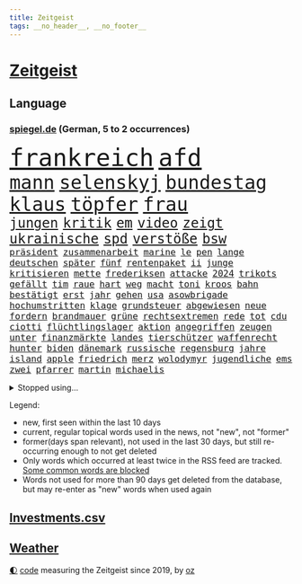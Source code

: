 ```yaml
---
title: Zeitgeist
tags: __no_header__, __no_footer__
---
```


# [Zeitgeist](https://oliz.io/zeitgeist/)

## Language

<h3><a href="https://www.spiegel.de" target="_blank">spiegel.de</a> (German, 5 to 2 occurrences)</h3>
<p style="font-family:monospace">
<span style="font-size:32pt"><a href="news_links.html#frankreich" class="current">frankreich</a></span>
<span style="font-size:32pt"><a href="news_links.html#afd" class="current">afd</a></span>
<br>
<span style="font-size:25pt"><a href="news_links.html#mann" class="current">mann</a></span>
<span style="font-size:25pt"><a href="news_links.html#selenskyj" class="current">selenskyj</a></span>
<span style="font-size:25pt"><a href="news_links.html#bundestag" class="current">bundestag</a></span>
<span style="font-size:25pt"><a href="news_links.html#klaus" class="current">klaus</a></span>
<span style="font-size:25pt"><a href="news_links.html#töpfer" class="new">töpfer</a></span>
<span style="font-size:25pt"><a href="news_links.html#frau" class="current">frau</a></span>
<br>
<span style="font-size:18pt"><a href="news_links.html#jungen" class="current">jungen</a></span>
<span style="font-size:18pt"><a href="news_links.html#kritik" class="current">kritik</a></span>
<span style="font-size:18pt"><a href="news_links.html#em" class="current">em</a></span>
<span style="font-size:18pt"><a href="news_links.html#video" class="current">video</a></span>
<span style="font-size:18pt"><a href="news_links.html#zeigt" class="current">zeigt</a></span>
<span style="font-size:18pt"><a href="news_links.html#ukrainische" class="current">ukrainische</a></span>
<span style="font-size:18pt"><a href="news_links.html#spd" class="current">spd</a></span>
<span style="font-size:18pt"><a href="news_links.html#verstöße" class="current">verstöße</a></span>
<span style="font-size:18pt"><a href="news_links.html#bsw" class="current">bsw</a></span>
<br>
<span style="font-size:12pt"><a href="news_links.html#präsident" class="current">präsident</a></span>
<span style="font-size:12pt"><a href="news_links.html#zusammenarbeit" class="current">zusammenarbeit</a></span>
<span style="font-size:12pt"><a href="news_links.html#marine" class="current">marine</a></span>
<span style="font-size:12pt"><a href="news_links.html#le" class="current">le</a></span>
<span style="font-size:12pt"><a href="news_links.html#pen" class="current">pen</a></span>
<span style="font-size:12pt"><a href="news_links.html#lange" class="current">lange</a></span>
<span style="font-size:12pt"><a href="news_links.html#deutschen" class="current">deutschen</a></span>
<span style="font-size:12pt"><a href="news_links.html#später" class="current">später</a></span>
<span style="font-size:12pt"><a href="news_links.html#fünf" class="current">fünf</a></span>
<span style="font-size:12pt"><a href="news_links.html#rentenpaket" class="current">rentenpaket</a></span>
<span style="font-size:12pt"><a href="news_links.html#ii" class="current">ii</a></span>
<span style="font-size:12pt"><a href="news_links.html#junge" class="current">junge</a></span>
<span style="font-size:12pt"><a href="news_links.html#kritisieren" class="current">kritisieren</a></span>
<span style="font-size:12pt"><a href="news_links.html#mette" class="current">mette</a></span>
<span style="font-size:12pt"><a href="news_links.html#frederiksen" class="current">frederiksen</a></span>
<span style="font-size:12pt"><a href="news_links.html#attacke" class="current">attacke</a></span>
<span style="font-size:12pt"><a href="news_links.html#2024" class="current">2024</a></span>
<span style="font-size:12pt"><a href="news_links.html#trikots" class="current">trikots</a></span>
<span style="font-size:12pt"><a href="news_links.html#gefällt" class="current">gefällt</a></span>
<span style="font-size:12pt"><a href="news_links.html#tim" class="current">tim</a></span>
<span style="font-size:12pt"><a href="news_links.html#raue" class="new">raue</a></span>
<span style="font-size:12pt"><a href="news_links.html#hart" class="current">hart</a></span>
<span style="font-size:12pt"><a href="news_links.html#weg" class="current">weg</a></span>
<span style="font-size:12pt"><a href="news_links.html#macht" class="current">macht</a></span>
<span style="font-size:12pt"><a href="news_links.html#toni" class="current">toni</a></span>
<span style="font-size:12pt"><a href="news_links.html#kroos" class="current">kroos</a></span>
<span style="font-size:12pt"><a href="news_links.html#bahn" class="current">bahn</a></span>
<span style="font-size:12pt"><a href="news_links.html#bestätigt" class="current">bestätigt</a></span>
<span style="font-size:12pt"><a href="news_links.html#erst" class="current">erst</a></span>
<span style="font-size:12pt"><a href="news_links.html#jahr" class="current">jahr</a></span>
<span style="font-size:12pt"><a href="news_links.html#gehen" class="current">gehen</a></span>
<span style="font-size:12pt"><a href="news_links.html#usa" class="current">usa</a></span>
<span style="font-size:12pt"><a href="news_links.html#asowbrigade" class="new">asowbrigade</a></span>
<span style="font-size:12pt"><a href="news_links.html#hochumstritten" class="new">hochumstritten</a></span>
<span style="font-size:12pt"><a href="news_links.html#klage" class="current">klage</a></span>
<span style="font-size:12pt"><a href="news_links.html#grundsteuer" class="current">grundsteuer</a></span>
<span style="font-size:12pt"><a href="news_links.html#abgewiesen" class="current">abgewiesen</a></span>
<span style="font-size:12pt"><a href="news_links.html#neue" class="current">neue</a></span>
<span style="font-size:12pt"><a href="news_links.html#fordern" class="current">fordern</a></span>
<span style="font-size:12pt"><a href="news_links.html#brandmauer" class="current">brandmauer</a></span>
<span style="font-size:12pt"><a href="news_links.html#grüne" class="current">grüne</a></span>
<span style="font-size:12pt"><a href="news_links.html#rechtsextremen" class="current">rechtsextremen</a></span>
<span style="font-size:12pt"><a href="news_links.html#rede" class="current">rede</a></span>
<span style="font-size:12pt"><a href="news_links.html#tot" class="current">tot</a></span>
<span style="font-size:12pt"><a href="news_links.html#cdu" class="current">cdu</a></span>
<span style="font-size:12pt"><a href="news_links.html#ciotti" class="new">ciotti</a></span>
<span style="font-size:12pt"><a href="news_links.html#flüchtlingslager" class="current">flüchtlingslager</a></span>
<span style="font-size:12pt"><a href="news_links.html#aktion" class="current">aktion</a></span>
<span style="font-size:12pt"><a href="news_links.html#angegriffen" class="current">angegriffen</a></span>
<span style="font-size:12pt"><a href="news_links.html#zeugen" class="current">zeugen</a></span>
<span style="font-size:12pt"><a href="news_links.html#unter" class="current">unter</a></span>
<span style="font-size:12pt"><a href="news_links.html#finanzmärkte" class="new">finanzmärkte</a></span>
<span style="font-size:12pt"><a href="news_links.html#landes" class="current">landes</a></span>
<span style="font-size:12pt"><a href="news_links.html#tierschützer" class="current">tierschützer</a></span>
<span style="font-size:12pt"><a href="news_links.html#waffenrecht" class="new">waffenrecht</a></span>
<span style="font-size:12pt"><a href="news_links.html#hunter" class="current">hunter</a></span>
<span style="font-size:12pt"><a href="news_links.html#biden" class="current">biden</a></span>
<span style="font-size:12pt"><a href="news_links.html#dänemark" class="current">dänemark</a></span>
<span style="font-size:12pt"><a href="news_links.html#russische" class="current">russische</a></span>
<span style="font-size:12pt"><a href="news_links.html#regensburg" class="current">regensburg</a></span>
<span style="font-size:12pt"><a href="news_links.html#jahre" class="current">jahre</a></span>
<span style="font-size:12pt"><a href="news_links.html#island" class="current">island</a></span>
<span style="font-size:12pt"><a href="news_links.html#apple" class="current">apple</a></span>
<span style="font-size:12pt"><a href="news_links.html#friedrich" class="current">friedrich</a></span>
<span style="font-size:12pt"><a href="news_links.html#merz" class="current">merz</a></span>
<span style="font-size:12pt"><a href="news_links.html#wolodymyr" class="current">wolodymyr</a></span>
<span style="font-size:12pt"><a href="news_links.html#jugendliche" class="current">jugendliche</a></span>
<span style="font-size:12pt"><a href="news_links.html#ems" class="new">ems</a></span>
<span style="font-size:12pt"><a href="news_links.html#zwei" class="current">zwei</a></span>
<span style="font-size:12pt"><a href="news_links.html#pfarrer" class="current">pfarrer</a></span>
<span style="font-size:12pt"><a href="news_links.html#martin" class="current">martin</a></span>
<span style="font-size:12pt"><a href="news_links.html#michaelis" class="new">michaelis</a></span>
</p>
<details>
<summary>Stopped using...</summary>
<p class="former" style="font-size:12pt">
atmosphäre(1328) covid(1328) jedes(1328) privaten(1328) treffer(1328) vermehrt(1327) lebensmittel(1326) verweigert(1326) viertel(1326) arbeitsplatz(1325) corona(1325) konzerne(1325) aufklärung(1324) gewerkschaft(1324) hieß(1324) nazis(1324) vorher(1324) echte(1323) fußballquiz(1323) generalsekretär(1323) legendären(1323) lehrer(1323) leistung(1323) versorgt(1323) geholt(1322) gelegt(1322) rb(1322) schnee(1322) sinken(1322) staatschef(1322) studierenden(1322) verschärfen(1322) ziemlich(1322) bemüht(1321) folgte(1321) geholfen(1321) reißt(1321) stößt(1321) arm(1320) bielefeld(1320) flugzeuge(1320) halbfinale(1320) mediziner(1320) moderne(1320) orbán(1320) prüft(1320) ungarns(1320) viktor(1320) 37(1319) bestätigen(1319) pariser(1319) teilnehmen(1319) verhindert(1319) überlebte(1319) 6(1318) bremen(1318) hinweisen(1318) illegale(1318) messi(1318) mönchengladbach(1317) saß(1317) who(1317) abstand(1316) fußballprofi(1316) kochen(1316) kräftig(1316) landesregierung(1316) schalke(1316) verändern(1316) wales(1316) einstellen(1315) jahrhundert(1315) vorjahr(1315) 04(1314) 10(1314) lehnen(1314) trainiert(1314) australische(1313) diplomaten(1313) erkrankung(1313) freunde(1313) italienischen(1313) roman(1313) stoppt(1313) 1500(1312) gestürzt(1312) kölner(1312) wiederholt(1312) vieler(1311) 11(1310) härter(1310) jedenfalls(1310) patient(1310) verbindet(1309) aktivistin(1308) auftrag(1308) schnellen(1307) belegen(1306) hotels(1306) schriftsteller(1306) truppen(1306) aufhalten(1305) mangel(1305) bestmarke(1301) handel(1300) verhandeln(1300) begriff(1299) ministerium(1299) exporte(1298) verantwortung(1298) einschätzung(1297) offenbart(1297) rechtzeitig(1296) kokain(1294) unterdessen(1293) hängen(1292) halbe(1290) prognose(1290) verständnis(1289) vfb(1289) erstochen(1288) zeigten(1288) ausgetragen(1271) johannes(1270) missbrauchs(1268) gelangen(1260) langjährige(1220) anna(1216) estland(1199) long(1150) 38(1095) durchbruch(1091) videoaufnahmen(1085) vorsicht(1080) verdi(1070) auswärtige(1062) grundsätzlich(1052) bundesanwaltschaft(1051) kollision(1020) unterdrückung(1015) liebsten(998) irritiert(980) schulden(960) härte(931) stadtteil(928) verschiedenen(895) öffentlichrechtlichen(890) zweites(865) desto(864) explosionen(854) krankheiten(846) dortmunder(836) überzeugung(836) brüder(829) schülern(825) versagen(820) beschuss(809) lindners(788) ungewiss(788) anschuldigungen(763) aufeinander(753) weltverband(735) steuerzahler(730) budapest(729) 79(728) kühnert(723) jugendlicher(716) führungskräfte(714) brasilianischen(709) osnabrück(702) profi(702) bekämpft(701) genauer(689) fassungslos(685) namens(684) stören(684) zuhause(680) verträge(672) globalen(671) psychischen(650) peru(648) tagelang(635) lula(633) fische(632) erzielte(624) tarifstreit(615) nutzern(610) gerecht(603) lionel(597) wohnungsbau(595) herrschen(589) ausgegeben(584) carter(582) autohersteller(580) beerdigt(572) eric(570) doping(566) familienministerin(558) paus(558) redet(557) einstige(556) stimmten(552) pop(542) text(537) flogen(536) supermarkt(534) gesagt(531) ubahn(527) arbeitsplätze(526) aufgelöst(524) opfers(521) al(520) leblos(519) perfekten(516) vorstand(504) 18jähriger(496) dieb(496) gedenken(496) wand(492) temperatur(490) fahrbahn(482) getötete(476) manöver(474) uefa(470) geständnis(467) sondervermögen(467) angemeldet(464) stil(459) trier(458) detail(455) gala(449) stürzten(448) rivalen(446) hamilton(443) lewis(443) angenommen(440) schwedischen(430) betrunkener(426) sommerspielen(425) arbeitskräfte(421) kollabiert(421) schließung(421) existenz(420) spiegeltalk(419) kommandeur(418) deutliches(416) wiedergewählt(415) khan(413) dringt(412) zurückgetreten(406) gemälde(405) massenhaft(400) hoeneß(395) inter(394) kern(393) arbeiter(391) eingeschlagen(389) trikot(388) rezepte(387) jagen(386) parteitag(385) miese(382) spektakulär(382) etablierten(381) katrin(380) mühe(380) explodiert(379) filmbranche(378) südkoreas(378) uli(377) erregt(376) schief(376) genießen(374) landtagswahlen(374) drogenhandel(371) vorgenommen(370) 9(366) beruft(366) vergleicht(363) bundeshaushalt(357) erkennt(353) sandra(350) herkunft(347) 38jähriger(344) umzusetzen(344) widerstands(344) brasiliens(343) einzigen(343) ralf(336) ehre(332) langjährigen(332) durchgreifen(331) anträge(329) plattformen(329) abgesehen(328) anderthalb(327) abu(325) unwahrheiten(323) anteile(322) entfacht(320) popstars(319) militäroperation(318) neubrandenburg(318) durchschnitt(317) marokko(315) aufatmen(314) 36(310) bodensee(309) lagen(308) heim(305) kooperiert(305) varianten(305) nächster(304) immobilienmarkt(303) einzuführen(301) linnemann(299) butter(296) margot(290) anfangen(288) geöffnet(288) hilferuf(288) elversberg(287) sozial(286) boykott(285) 96(284) interessant(283) ausscheiden(282) us(280) drehte(279) erdtrabanten(279) sicherheitsrat(278) riesiges(277) straflager(276) kandidiert(275) ticketpreise(274) wahrzeichen(274) verfolgung(273) rassismusvorwürfe(270) technisch(270) pannen(269) spanischer(269) vertreiben(266) tvsender(263) deine(262) v(262) teslas(260) weltmeistertitel(257) suv(255) spdgeneralsekretär(254) letztlich(252) verspottet(251) ecke(250) heutzutage(249) kühne(249) holocaustüberlebende(248) ausbruch(247) filmpreis(247) eingeschränkt(246) moritz(246) rage(246) ständige(245) chip(243) jüdischen(243) challenge(242) erstaunliche(242) kallas(242) zulauf(241) baute(240) sardinien(240) duo(239) grenzregion(239) verschickt(239) generationen(237) emily(236) ausstellung(235) 54jähriger(234) verteidigungsausgaben(234) blätter(233) bulls(232) management(232) taxi(232) medizinische(231) aufruhr(229) eusanktionen(228) ungerecht(227) geschaffen(226) scharen(224) würgen(223) jüngster(222) sanierung(220) nächte(219) festlegen(217) jordanien(217) gewerkschafter(216) irreguläre(216) migrationshintergrund(216) warme(216) bodenoffensive(215) terzić(215) genötigt(213) omid(210) repräsentantenhaus(210) borahansgrohe(209) garmischpartenkirchen(209) schlange(209) sara(207) enthält(206) mancherorts(205) zuschauern(205) cottbus(204) baukosten(203) mentale(202) schalker(200) bezahlkarte(199) einheitliche(198) etablieren(197) reederei(197) fußballspieler(195) militärhilfen(194) gebraucht(193) großvater(193) friedlich(192) barbara(190) feststehen(190) banner(189) düpiert(189) beschuldigte(187) lernte(186) erwünscht(185) gibt’s(185) mccann(185) thailändische(185) feuerpause(184) haley(184) härtetest(184) innen(184) nikki(184) überdenken(184) airports(183) basf(183) dienstleister(183) ampelpartner(182) präsidentschaftskandidatur(182) unfalltod(182) eigenem(181) eishockey(180) einnahme(178) deckt(175) joel(175) mängeln(175) aufzuarbeiten(174) unterschriften(174) bundesverfassungsgerichts(173) energieinfrastruktur(173) zurückerobert(173) abgekommen(172) jacob(171) versteigern(171) doku(170) notlage(170) oscarpreisträgerin(170) warnsignal(170) janeiro(169) vorbehalte(169) erfolgserlebnis(168) dialoge(167) gerichtssaal(167) karstadt(167) player(164) dominator(162) profiteur(162) simon(162) wiederbeleben(162) weiblich(161) argument(160) erwachsen(160) falle(160) flugreisende(159) po(159) religiösen(159) verena(158) kriegsschiffe(157) zeremonie(157) 125(156) bahnchef(156) gleichgeschlechtliche(156) rekordmeister(156) ermittlungsverfahren(155) gläubiger(155) kontrollgremium(155) geschlechtsverkehr(154) zeitalter(154) trio(153) amerikas(152) fernzüge(152) handelsschiffe(152) unipräsidentin(152) bidenregierung(150) handgreiflich(150) bundestagsvizepräsidentin(149) göringeckardt(149) ostdeutsche(149) weltgemeinschaft(149) gladbach(148) kommandozentrale(148) lambsdorff(148) omas(148) 75000(147) grundsatzprogramm(147) zurückgewiesen(147) jonathan(146) missbrauchstaten(146) therapien(146) 80000(145) captain(145) verschenken(145) fragwürdigen(144) operation(142) anwendung(141) huthis(141) kochbuchtipps(141) huthiangriffe(140) huthimiliz(140) vorliegt(140) unbemannte(139) you(139) ausblick(138) gefechten(138) könige(138) leiten(138) 1997(137) 81jährige(136) maersk(136) plattner(136) sehnsucht(136) aussteigen(134) topfavorit(134) eigentum(133) firmenchef(133) herrlich(133) linien(133) katastrophal(132) lecker(132) millionenbetrag(132) knicks(131) abfahrt(130) billigen(130) anfrage(129) begleiter(129) dazwischen(129) spacey(129) beweis(128) zählte(128) koblenz(127) margarine(127) privates(127) erledigen(126) geringe(126) absolvieren(125) audi(125) gemüter(125) nährt(125) senatorin(125) wirtschaftsflaute(125) vorbereiten(124) dreist(123) elvis(123) riskiert(123) weggeschaut(122) boykottiert(121) daheim(121) kleinanzeigen(121) meere(121) minus(121) ute(121) geschäftsjahr(120) abschuss(119) belangt(119) eindrucksvoll(119) sap(119) softwarekonzern(119) sparpläne(119) tücken(119) erstatten(118) formiert(118) ministerien(118) erstellt(117) konkurrentin(117) schusswaffen(117) spektakuläres(117) 33jährige(116) himmels(116) erhöhte(115) partnerschaften(115) familienunternehmen(113) finanzsenator(113) fregatte(113) rot(112) jr(111) lieferanten(111) pünktlich(111) raubüberfall(111) zahm(111) do(109) gosling(109) rechtens(109) widersetzt(109) begeisterte(108) strategisch(108) asien(107) beliebte(107) eintritt(107) sunaks(107) schauspielern(106) unterrichtet(106) übertroffen(106) 64(105) nationalsozialismus(105) angehoben(104) ausgerichtet(104) seniorinnen(104) umweg(104) yoon(104) besonderer(103) leichnam(103) ratschlag(103) rekordtorschütze(103) riefen(103) unfair(103) wirecard(103) ampelstreit(102) streamerin(101) südostasien(101) twitch(101) usflugzeugbauer(101) benfares(100) ergattern(100) gesichtet(100) israelgazakriegs(100) regierungsflieger(100) grausamen(99) alzheimer(98) fahndung(98) gelegene(98) münchnern(98) strömen(98) albion(97) camp(97) göttinger(97) historisch(97) kleinste(97) rechtlichen(97) vorstellig(97) üppiges(97) kampagnen(96) klauen(96) stallone(96) sylvester(96) vergütung(96) bundesstraße(95) glamourös(95) substanzen(95) nudeln(94) nutzerinnen(94) abgesprochen(93) apotheker(93) großstadt(93) lösten(93) voraussetzung(93) zusammengeschlagen(93) michigan(92) tauscht(92) achtzigern(91) auflösen(91) handfeste(91) prorussische(91) ranking(91) schienennetzes(91) wahlniederlage(91) auster(90) gäbe(90) kairo(90) tappen(90) uiguren(90) viagogo(90) vorrücken(90) weiterverkauf(90) zugesprochen(90) andy(89) ansonsten(89) bezwingt(89) eintrittskarten(89) hanna(89) horten(89) lara(89) strafverfolgung(89) darmkrebs(88) emojis(88) linienflug(88) lucy(88) teslawerks(88) verhagelt(88) vertuschung(88) erweiterung(87) missbrauchsfall(87) mundtot(87) rechtsanwalt(87) schätzt(87) erdboden(86) fair(86) gestimmt(86) junges(86) rechtslage(86) rosatom(86) schreibtisch(86) schulterschluss(86) unfähig(86) ursprung(86) vorlieben(86) choreografie(85) kelvin(85) kiptum(85) leistungssport(85) mittelstand(85) omr(85) studienanfänger(85) zwangsläufig(85) 17jähriger(84) däne(84) ebnet(84) gewalttätige(84) kopfhörern(84) skisport(84) stufe(84) blume(83) hackergruppen(83) longcovidpatienten(83) nationalspielerin(83) stormy(83) superreichen(83) tabs(83) tobte(83) à(83) einfacher(82) finnen(82) uswahlkampf(82) westermeyer(82) ausschließt(81) drehbuch(81) explizit(81) frist(81) gesuchten(81) hauptverantwortliche(81) insolvenzen(81) parlamentarischen(81) sicherheitskräften(81) voigt(81) westerstede(81) a96(80) flotte(80) kommune(80) kühn(80) misslingt(80) sabotage(80) sicherheitsabkommen(80) sitze(80) sophia(80) treuen(80) usvizepräsidentin(80) versöhnlich(80) brittney(79) fachleuten(79) griner(79) aufwendige(78) gehortet(78) herausfinden(78) prügelattacke(78) tablet(78) waffennachschub(78) fsb(77) met(77) beurteilen(76) blitz(76) deserteur(76) frauenanteil(76) höchstwert(76) pragsdorf(76) psg(76) titellose(76) chemiekonzern(75) gefrorene(75) superstars(75) testflug(75) blutbad(74) fliegende(74) gehbehinderte(74) generelle(74) marathonweltrekordhalter(74) republikanischen(74) erfüllung(73) flugzeugbauer(73) kult(73) lokal(73) verletzter(73) begeben(72) dortmunds(72) ehen(72) kinderwunsch(72) malaysia(72) speichern(72) abschütteln(71) belange(71) beruflich(71) boeings(71) douglas(71) gleiche(71) grünenabgeordneter(71) hollywoodfilmen(71) jacht(71) klebt(71) landespartei(71) mendes(71) negativlauf(71) teillegalisierung(71) bundesland(70) grünenveranstaltung(70) schauspielerinnen(70) schwarzgrüne(70) tablets(70) verfällt(70) vertritt(70) angeschlagene(69) atomdrohungen(69) bernard(69) polizeipräsenz(69) tiefes(69) gefallener(68) nachgehen(68) siegesgewiss(68) strafrecht(68) verwaltungsgerichtshof(68) zweitligapartie(68) genervt(67) kassierte(67) verenden(67) borissow(66) eingang(66) geringer(66) krachte(66) muslimischen(66) roskosmoschef(66) schlechtestes(66) segeln(66) 2003(65) argumentierte(65) aufgelegt(65) besiegelt(65) cduministerpräsident(65) dopings(65) dynamo(65) getäuscht(65) angedeutet(64) ausbrach(64) formel1saison(64) hilfslieferung(64) panne(64) schnelles(64) untätigkeit(64) beläuft(63) ewiges(63) fragwürdige(63) prahlte(63) sina(63) langweilig(62) maddie(62) madeleine(62) rätselhafter(62) schulbus(62) ungenutzt(62) überarbeitet(62) betonen(61) exbundesligaprofi(61) flüchtlingen(61) geprägten(61) harmonisch(61) indirekt(61) chinataiwankonflikt(60) denker(60) hazel(60) kinderärztin(60) netzwerken(60) parteifreunde(60) tennissuperstar(60) variationen(60) widmet(60) agenturen(59) eid(59) europarat(59) fußballzweitligist(59) gegenverkehr(59) siebenjähriger(59) space(59) tschechiens(59) blamage(58) feige(58) kriminalpolizei(58) manja(58) reisewarnung(58) schreiner(58) spezialisten(58) verkehrssenatorin(58) werbespot(58) bewohnbar(57) comedy(57) gelsenkirchen(57) kräuter(57) schärfer(57) traumtor(57) wlan(57) anstoß(56) lösegeld(56) protestcamp(56) schmerzt(56) töteten(56) abschrecken(55) expartner(55) gespenst(54) harsch(54) hosen(54) kahlen(54) looks(54) streichs(54) weltrang(54) zeitlos(54) bergankunft(53) immobilienkonzern(53) kleid(53) parlaments(53) ruhrgebiet(53) schreckmoment(53) sms(53) triple(53) wurm(53) abheben(52) auswärtigen(52) campen(52) flüssiggas(52) jahrelanger(52) noah(52) afghanische(51) bürgerin(51) intensiviert(51) nsvergangenheit(51) ragte(51) raketenstart(51) schlägereien(51) atomkraft(50) bedenklich(50) faktencheck(50) lohnerhöhungen(50) pannenflieger(50) play(50) akku(49) arbeitgeberverbände(49) dfbkader(49) orientieren(49) speisen(49) box(48) mysteriöses(48) schlüpfen(48) schwellenländer(48) trümmer(48) anzug(47) brudermüller(47) dissidenten(47) entführt(47) vorstellungsgesprächen(47) ölraffinerie(47) kanzlerkandidaten(46) lola(46) ralph(46) rauchentwicklung(46) vertraulichen(46) gemerkt(45) irritation(45) milliardenbetrag(45) strafrechts(45) unerwarteten(45) zweistelliger(45) bedrohen(44) leipziger(44) pornodarstellerin(44) transportieren(44) knallen(43) kostenlose(43) milliardendeal(43) mögliches(43) postfach(43) vornamen(43) dürre(42) geredet(42) katastrophale(42) kindler(42) paars(42) selfie(42) strandbad(42) totalschaden(42) anpfiff(41) billigplattform(41) christi(41) jahrzehntealte(41) verantwortet(41) verhandlung(41) einfallen(40) gegenwehr(40) irrte(40) küsse(40) luis(40) pjöngjangs(40) 19jährigen(39) avancierte(39) dildo(39) sparvorgaben(39) streife(39) vehement(39) überraschender(39) 62(38) neandertaler(38) unübersichtlich(38) baerbocks(37) filmindustrie(37) friedländer(37) polizeischutz(37) reparaturen(37) wasserkraftwerke(37) wirtschaftssenatorin(37) wärme(37) gesunder(36) größeres(36) jehovas(36) kloster(36) plakate(36) programme(36) prävention(36) speziellen(36) usbehörde(36) vingegaard(36) weigerte(36) abnehmen(35) bakterien(35) jk(35) mcdonalds(35) protestaufruf(35) rowling(35) schönes(35) überwältigende(35) edmund(34) instrumentalisieren(34) längste(34) spezialkräne(34) werkself(34) abgesetzt(33) erbgut(33) gelungene(33) jazeera(33) pressefreiheit(33) spieltage(33) anspielungen(32) begegnungen(32) erstattete(32) kopenhagener(32) beharren(31) deckte(31) sauftouristen(31) technologien(31) trugen(31) überstunden(31) cduparteitag(30) lieferengpässe(30) ländergrenzen(30) meerenge(30) sparkurs(30) 74jährigen(29) gebühr(29) mclaren(29) steuervorteile(29) ungewollt(29) vorsieht(29) wortgefecht(29) aktionären(28) berührend(28) eroberten(28) eugericht(28) fatale(28) flügen(28) lugert(28) strafbar(28) verkraften(28) 111(27) brighton(27) hove(27) sexszenen(27) alkoholisierter(26) frühgeborene(26) kardashians(26) orthodoxe(26) 34jährige(25) leistungsträger(25) nehammer(25) schlichterspruch(25) shakira(25) verprügelte(25) wirt(25) aufschrei(24) beantworten(24) bevorsteht(24) ludwigsburg(24) totschlags(24) verlaufen(24) 78(23) albums(23) bewilligt(23) martens(23) rechtsstaats(23) schwimmbad(23) unterschreiben(23) championsleaguehalbfinale(22) johnson(22) niño(22) rapstar(22) schleuser(22) shows(22) urologin(22) virologe(22) blingbling(21) notwendigkeit(21) apartheid(20) bundessozialgericht(20) schiefgelaufen(20) this(20) verkraftbar(20) eddy(19) g7staaten(19) knife(19) unglücksstelle(19) wahlschlappe(19) aggression(18) columbia(18) handelsbeziehungen(18) äthiopien(18) be(17) getanzt(17) handelspartner(17) krönung(17) meinungsfreiheit(17) revolutioniert(17) ablegen(16) bewerbungsgespräche(16) geiselvideo(16) renaissance(16) sky(16) überresten(16) altenheim(15) dazn(15) witch(15) abgelegt(14) bibliothek(14) buchempfehlung(14) gitter(14) jian(14) kanaren(14) klang(14) kommerziellen(14) mekong(14) militärstützpunkt(14) senior(14) vizekandidatin(14) abstiegsgefahr(13) anreise(13) güler(13) liebeserklärung(13) motoren(13) nachfolgerin(13) serap(13) signainsolvenz(13) unregulierten(13) beliebtesten(12) feuerwerk(12) polarisiert(12) wahrhaben(12) zueinander(12) depardieu(11) gereicht(11) gleicher(11) gérard(11) herrmann(11) islamistendemo(11) mercedesbenz(11) mitgliedschaft(11) raumschiff(11) snp(11) usunis(11) wahrscheinlichkeit(11)
</p>
</details>
<p>Legend:
<ul>
<li><span class="new">new</span>, first seen within the last 10 days</li>
<li><span class="current">current</span>, regular topical words used in the news, not "new", not "former"</li>
<li><span class="former">former(days span relevant)</span>, not used in the last 30 days, but still re-occurring enough to not get deleted</li>
<li>Only words which occurred at least twice in the RSS feed are tracked. <a href="language/filters.py">Some common words are blocked</a></li>
<li>Words not used for more than 90 days get deleted from the database, but may re-enter as "new" words when used again</li>
</ul>
</p>

## [Investments](investments.html)[.csv](investments.csv)

## [Weather](weather.html)

<footer>
<a href="javascript:toggleTheme()" class="nav">🌓</a>
<a href="https://github.com/ooz/zeitgeist">code</a> measuring the Zeitgeist since 2019, by <a href="https://oliz.io">oz</a>
</footer>
